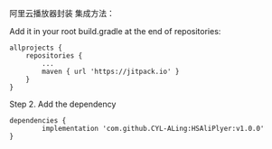 
阿里云播放器封装
集成方法：

Add it in your root build.gradle at the end of repositories:

	allprojects {
		repositories {
			...
			maven { url 'https://jitpack.io' }
		}
	}
Step 2. Add the dependency

	dependencies {
	        implementation 'com.github.CYL-ALing:HSAliPlyer:v1.0.0'
	}
